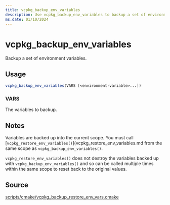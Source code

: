 ```yaml
---
title: vcpkg_backup_env_variables
description: Use vcpkg_backup_env_variables to backup a set of environment variables.
ms.date: 01/10/2024
---
```

# vcpkg_backup_env_variables

Backup a set of environment variables.

## Usage

```cmake
vcpkg_backup_env_variables(VARS [<environment-variable>...])
```

### VARS

The variables to backup.

## Notes

Variables are backed up into the current scope. You must call [`vcpkg_restore_env_variables()`](vcpkg_restore_env_variables.md from the same scope as `vcpkg_backup_env_variables()`.

`vcpkg_restore_env_variables()` does not destroy the variables backed up with `vcpkg_backup_env_variables()` and so can be called multiple times within the same scope to reset back to the original values.

## Source

[scripts/cmake/vcpkg\_backup\_restore\_env\_vars.cmake](https://github.com/Microsoft/vcpkg/blob/master/scripts/cmake/vcpkg_backup_restore_env_vars.cmake)
